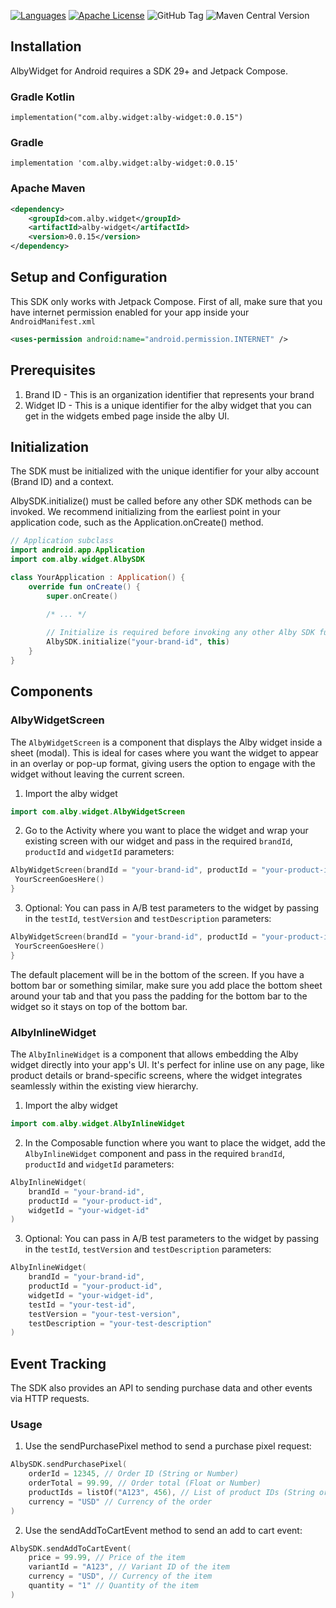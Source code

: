 [![Languages](https://img.shields.io/badge/languages-Kotlin-orange.svg?maxAge=2592000)](https://github.com/albycom/alby_widget_android)
[![Apache License](http://img.shields.io/badge/license-APACHE2-blue.svg?style=flat)](https://www.apache.org/licenses/LICENSE-2.0.html)
![GitHub Tag](https://img.shields.io/github/v/tag/albycom/alby_widget_android)
![Maven Central Version](https://img.shields.io/maven-central/v/com.alby.widget/alby-widget)

## Installation
AlbyWidget for Android requires a SDK 29+ and Jetpack Compose.

### Gradle Kotlin
```
implementation("com.alby.widget:alby-widget:0.0.15")
```

### Gradle
```
implementation 'com.alby.widget:alby-widget:0.0.15'
```

### Apache Maven
```xml
<dependency>
    <groupId>com.alby.widget</groupId>
    <artifactId>alby-widget</artifactId>
    <version>0.0.15</version>
</dependency>
```

## Setup and Configuration
This SDK only works with Jetpack Compose. First of all, make sure that you have internet permission enabled for your app inside your `AndroidManifest.xml`

```xml
<uses-permission android:name="android.permission.INTERNET" />
```

## Prerequisites  

1. Brand ID - This is an organization identifier that represents your brand
2. Widget ID - This is a unique identifier for the alby widget that you can get in the widgets embed page inside the alby UI.


## Initialization
The SDK must be initialized with the unique identifier for your alby account (Brand ID) and a context.

AlbySDK.initialize() must be called before any other SDK methods can be invoked. We recommend initializing from the earliest point in your application code, such as the Application.onCreate() method.

```kotlin
// Application subclass 
import android.app.Application
import com.alby.widget.AlbySDK

class YourApplication : Application() {
    override fun onCreate() {
        super.onCreate()

        /* ... */
        
        // Initialize is required before invoking any other Alby SDK functionality 
        AlbySDK.initialize("your-brand-id", this)
    }
}
```

## Components

### AlbyWidgetScreen
The `AlbyWidgetScreen` is a component that displays the Alby widget inside a sheet (modal). This is ideal for cases where you want the widget to appear in an overlay or pop-up format, giving users the option to engage with the widget without leaving the current screen.

1. Import the alby widget
```kotlin
import com.alby.widget.AlbyWidgetScreen
```
2. Go to the Activity where you want to place the widget and wrap your existing screen with our widget and pass in the required `brandId`, `productId` and `widgetId` parameters:
```kotlin
AlbyWidgetScreen(brandId = "your-brand-id", productId = "your-product-id", widgetId = "your-widget-id" ) {
 YourScreenGoesHere()
}
```
3. Optional: You can pass in A/B test parameters to the widget by passing in the `testId`, `testVersion` and `testDescription` parameters:
```kotlin
AlbyWidgetScreen(brandId = "your-brand-id", productId = "your-product-id", widgetId = "your-widget-id", testId = "your-test-id", testVersion = "your-test-version", testDescription = "your-test-description" ) {
 YourScreenGoesHere()
}
```

The default placement will be in the bottom of the screen. If you have a bottom bar or something similar, make sure you add place the
bottom sheet around your tab and that you pass the padding for the bottom bar to the widget so it stays on top of the bottom bar.

### AlbyInlineWidget
The `AlbyInlineWidget` is a component that allows embedding the Alby widget directly into your app's UI. It's perfect for inline use on any page, like product details or brand-specific screens, where the widget integrates seamlessly within the existing view hierarchy.

1. Import the alby widget
```kotlin
import com.alby.widget.AlbyInlineWidget
```
2. In the Composable function where you want to place the widget, add the `AlbyInlineWidget` component and pass in the required `brandId`, `productId` and `widgetId` parameters:
```kotlin
AlbyInlineWidget(
    brandId = "your-brand-id",
    productId = "your-product-id",
    widgetId = "your-widget-id"
)
```
3. Optional: You can pass in A/B test parameters to the widget by passing in the `testId`, `testVersion` and `testDescription` parameters:
```kotlin
AlbyInlineWidget(
    brandId = "your-brand-id",
    productId = "your-product-id",
    widgetId = "your-widget-id",
    testId = "your-test-id",
    testVersion = "your-test-version",
    testDescription = "your-test-description"
)
```

## Event Tracking
The SDK also provides an API to sending purchase data and other events via HTTP requests.

### Usage
1. Use the sendPurchasePixel method to send a purchase pixel request:
```kotlin
AlbySDK.sendPurchasePixel(
    orderId = 12345, // Order ID (String or Number)
    orderTotal = 99.99, // Order total (Float or Number)
    productIds = listOf("A123", 456), // List of product IDs (String or Number)
    currency = "USD" // Currency of the order
)
```

2. Use the sendAddToCartEvent method to send an add to cart event:
```kotlin
AlbySDK.sendAddToCartEvent(
    price = 99.99, // Price of the item
    variantId = "A123", // Variant ID of the item
    currency = "USD", // Currency of the item
    quantity = "1" // Quantity of the item
)
```